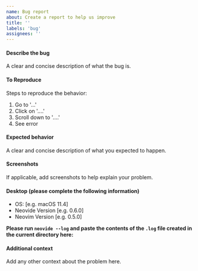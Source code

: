 ```yaml
---
name: Bug report
about: Create a report to help us improve
title: ''
labels: 'bug'
assignees: ''
---
```


<!--- NOTE: PLEASE FILL OUT TEMPLATE RATHER THAN DELETING --->

#### Describe the bug

A clear and concise description of what the bug is.

#### To Reproduce

Steps to reproduce the behavior:

1. Go to '...'
2. Click on '....'
3. Scroll down to '....'
4. See error

#### Expected behavior

A clear and concise description of what you expected to happen.

#### Screenshots

If applicable, add screenshots to help explain your problem.

#### Desktop (please complete the following information)

- OS: [e.g. macOS 11.4]
- Neovide Version [e.g. 0.6.0]
- Neovim Version [e.g. 0.5.0]

**Please run `neovide --log` and paste the contents of the `.log` file created
in the current directory here:**

#### Additional context

Add any other context about the problem here.
